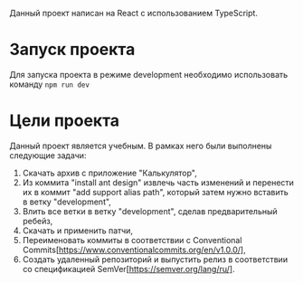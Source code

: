 Данный проект написан на React с использованием TypeScript.

# Запуск проекта

Для запуска проекта в режиме development необходимо использовать команду `npm run dev`

# Цели проекта

Данный проект является учебным. В рамках него были выполнены следующие задачи:

1. Скачать архив с приложение "Калькулятор",
2. Из коммита "install ant design" извлечь часть изменений и перенести их в коммит "add support alias path", который затем нужно вставить в ветку "development",
3. Влить все ветки в ветку "development", сделав предварительный ребейз,
4. Скачать и применить патчи,
5. Переименовать коммиты в соответствии с Conventional Commits[https://www.conventionalcommits.org/en/v1.0.0/],
6. Создать удаленный репозиторий и выпустить релиз в соответствии со спецификацией SemVer[https://semver.org/lang/ru/].
